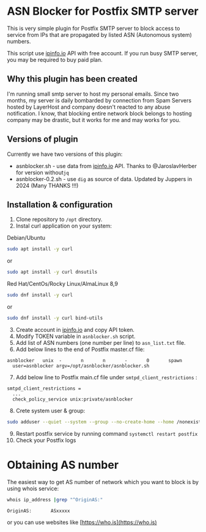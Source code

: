# ASN Blocker for Postfix SMTP server #

This is very simple plugin for Postfix SMTP server to block access to service from IPs that are propagated by listed ASN (Autonomous system) numbers.

This script use [ipinfo.io](https://ipinfo.io/) API with free account. If you run busy SMTP server, you may be required to buy paid plan.

## Why this plugin has been created ##

I'm running small smtp server to host my personal emails. Since two months, my server is daily bombarded by connection from Spam Servers hosted by LayerHost and company doesn't reacted to any abuse notification. I know, that blocking entire network block belongs to hosting company may be drastic, but it works for me and may works for you.

## Versions of plugin ##

Currently we have two versions of this plugin:
* asnblocker.sh - use data from [ipinfo.io](https://ipinfo.io/) API. Thanks to @JaroslavHerber for version without`jq`
* asnblocker-0.2.sh - use `dig` as source of data. Updated by Juppers in 2024 (Many THANKS !!!)

## Installation & configuration ##
1. Clone repository to `/opt` directory.
2. Instal curl application on your system:

Debian/Ubuntu

```bash
sudo apt install -y curl
```
or 
```bash
sudo apt install -y curl dnsutils
```

Red Hat/CentOs/Rocky Linux/AlmaLinux 8,9
```bash
sudo dnf install -y curl
```
or
```bash
sudo dnf install -y curl bind-utils
```

3. Create account in [ipinfo.io](https://ipinfo.io/) and copy API token.
4. Modify TOKEN variable in `asnblocker.sh` script.
5. Add list of ASN numbers (one number per line) to `asn_list.txt` file.
6. Add below lines to the end of Postfix master.cf file:

```text
asnblocker   unix  -       n       n       -       0       spawn
  user=asnblocker argv=/opt/asnblocker/asnblocker.sh
```

7. Add below line to Postfix main.cf file under `smtpd_client_restrictions` :

```text
smtpd_client_restrictions = 
  ...
  check_policy_service unix:private/asnblocker
```

8. Crete system user & group:

```bash
sudo adduser --quiet --system --group --no-create-home --home /nonexistent asnblocker
```

9. Restart postfix service by running command `systemctl restart postfix`
10. Check your Postfix logs

# Obtaining AS number #

The easiest way to get AS number of network which you want to block is by using whois service:

```bash
whois ip_address |grep "^OriginAS:"

OriginAS:       ASxxxxx
```

or you can use websites like [https://who.is](https://who.is)
